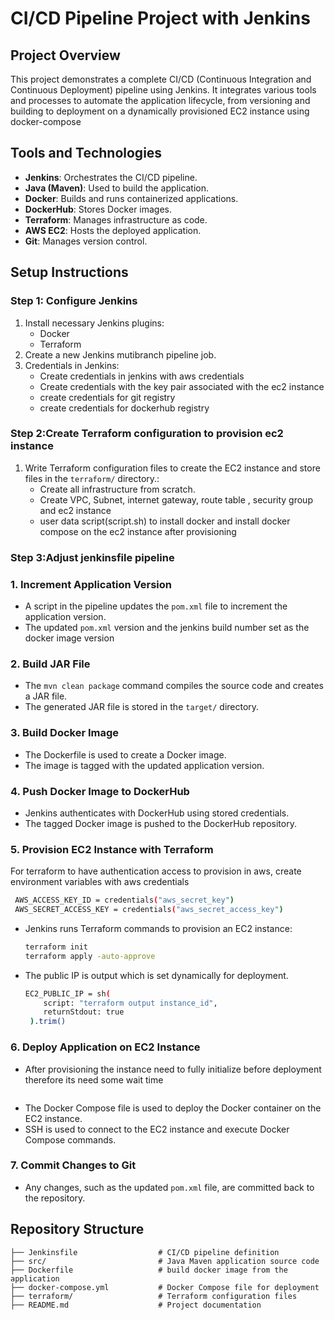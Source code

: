# CI/CD Pipeline Project with Jenkins

## Project Overview
This project demonstrates a complete CI/CD (Continuous Integration and Continuous Deployment) pipeline using Jenkins. It integrates various tools and processes to automate the application lifecycle, from versioning and building to deployment on a dynamically provisioned EC2 instance using docker-compose

## Tools and Technologies
- **Jenkins**: Orchestrates the CI/CD pipeline.
- **Java (Maven)**: Used to build the application.
- **Docker**: Builds and runs containerized applications.
- **DockerHub**: Stores Docker images.
- **Terraform**: Manages infrastructure as code.
- **AWS EC2**: Hosts the deployed application.
- **Git**: Manages version control.

## Setup Instructions

### Step 1: Configure Jenkins
1. Install necessary Jenkins plugins:
   - Docker 
   - Terraform
2. Create a new Jenkins mutibranch pipeline job.
3. Credentials in Jenkins:
   - Create credentials in jenkins with aws credentials
   - Create credentials with the key pair associated with the ec2 instance
   - create credentials for git registry
   - create credentials for dockerhub registry
     


### Step 2:Create Terraform configuration to provision ec2 instance

1. Write Terraform configuration files to create the EC2 instance and store files in the `terraform/` directory.:
   - Create all infrastructure from scratch.
   - Create VPC, Subnet, internet gateway, route table , security group and ec2 instance
   - user data script(script.sh) to install docker and install docker compose on the ec2 instance after provisioning

### Step 3:Adjust jenkinsfile pipeline 

### 1. Increment Application Version
- A script in the pipeline updates the `pom.xml` file to increment the application version.
- The updated `pom.xml` version and the jenkins build number set as the docker image version

### 2. Build JAR File
- The `mvn clean package` command compiles the source code and creates a JAR file.
- The generated JAR file is stored in the `target/` directory.

### 3. Build Docker Image
- The Dockerfile is used to create a Docker image.
- The image is tagged with the updated application version.

### 4. Push Docker Image to DockerHub
- Jenkins authenticates with DockerHub using stored credentials.
- The tagged Docker image is pushed to the DockerHub repository.

### 5. Provision EC2 Instance with Terraform
 For terraform to have authentication access to provision in aws, create environment variables with aws credentials
   ```bash
    AWS_ACCESS_KEY_ID = credentials("aws_secret_key")
    AWS_SECRET_ACCESS_KEY = credentials("aws_secret_access_key")
   ```
- Jenkins runs Terraform commands to provision an EC2 instance:
   ```bash
   terraform init
   terraform apply -auto-approve
   ```
- The public IP is output which is set dynamically for deployment.
    ```bash
    EC2_PUBLIC_IP = sh(
        script: "terraform output instance_id",
        returnStdout: true   
     ).trim()
    ```


### 6. Deploy Application on EC2 Instance
- After provisioning the instance need to fully initialize before deployment therefore its need some wait time
   ```bash
   
   ```
- The Docker Compose file is used to deploy the Docker container on the EC2 instance.
- SSH is used to connect to the EC2 instance and execute Docker Compose commands.

### 7. Commit Changes to Git
- Any changes, such as the updated `pom.xml` file, are committed back to the repository.

## Repository Structure
```
├── Jenkinsfile                  # CI/CD pipeline definition
├── src/                         # Java Maven application source code
├── Dockerfile                   # build docker image from the application
├── docker-compose.yml           # Docker Compose file for deployment
├── terraform/                   # Terraform configuration files
├── README.md                    # Project documentation
```





